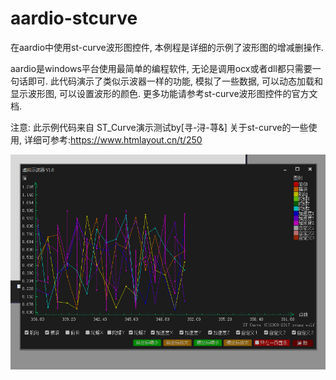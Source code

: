 # aardio-stcurve
在aardio中使用st-curve波形图控件, 本例程是详细的示例了波形图的增减删操作.


aardio是windows平台使用最简单的编程软件, 无论是调用ocx或者dll都只需要一句话即可.
此代码演示了类似示波器一样的功能, 模拟了一些数据, 可以动态加载和显示波形图, 可以设置波形的颜色.
更多功能请参考st-curve波形图控件的官方文档.

注意: 此示例代码来自 ST_Curve演示测试by[寻-浔-荨&] 
关于st-curve的一些使用, 详细可参考:https://www.htmlayout.cn/t/250

![image](https://github.com/popde/aardio-stcurve/blob/main/QQ%E6%88%AA%E5%9B%BE20201107212243.png)
